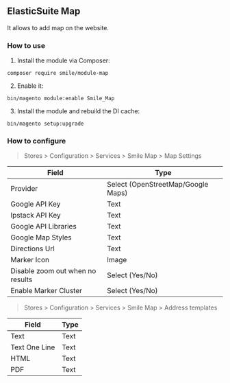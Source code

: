 ## ElasticSuite Map

It allows to add map on the website.

### How to use

1. Install the module via Composer:

``` composer require smile/module-map ```

2. Enable it:

``` bin/magento module:enable Smile_Map ```

3. Install the module and rebuild the DI cache:

``` bin/magento setup:upgrade ```

### How to configure

> Stores > Configuration > Services > Smile Map > Map Settings

Field                            | Type
---------------------------------|--------------------------------------
Provider                         | Select (OpenStreetMap/Google Maps)
Google API Key                   | Text
Ipstack API Key                  | Text
Google API Libraries             | Text
Google Map Styles                | Text
Directions Url                   | Text
Marker Icon                      | Image
Disable zoom out when no results | Select (Yes/No)
Enable Marker Cluster            | Select (Yes/No)

> Stores > Configuration > Services > Smile Map > Address templates

Field         | Type
--------------|--------
Text          | Text
Text One Line | Text
HTML          | Text
PDF           | Text
